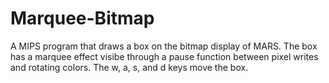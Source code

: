 # Marquee-Bitmap

A MIPS program that draws a box on the bitmap display of MARS. The box has a marquee effect visibe through a pause function between pixel writes and rotating colors. The w, a, s, and d keys move the box. 
